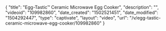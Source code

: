 {
    "title": "Egg-Tastic&trade; Ceramic Microwave Egg Cooker",
    "description": "",
    "videoid": "109982860",
    "date_created": "1502521451",
    "date_modified": "1504292447",
    "type": "captivate",
    "layout": "video",
    "url": "\/v\/egg-tastic-ceramic-microwave-egg-cooker\/109982860"
}